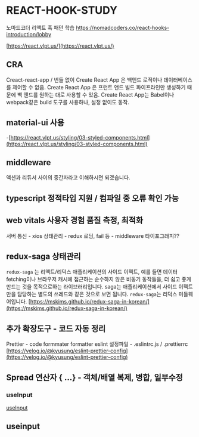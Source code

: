 # REACT-HOOK-STUDY
노마드코더  리액트 훅 패던 학습
https://nomadcoders.co/react-hooks-introduction/lobby


[https://react.vlpt.us/](https://react.vlpt.us/)



## CRA
Creact-react-app / 번들 없이 
Create React App 은 백앤드 로직이나 데이터베이스를 제어할 수 없음. Create React App 은 프런트 앤드 빌드 파이프라인만 생성하기 때문에 백 앤드를 원하는 대로 사용할 수 있음. Create React App는 Babel이나 webpack같은 build 도구를 사용하나, 설정 없이도 동작.

## material-ui 사용
-[https://react.vlpt.us/styling/03-styled-components.html](https://react.vlpt.us/styling/03-styled-components.html)

## middleware
액션과 리듀서 사이의 중간자라고 이해하시면 되겠습니다.

## typescript 정적타입 지원 / 컴파일 중 오류 확인 가능

## web vitals  사용자 경험 품질 측정, 최적화
서버 통신 - xios
상태관리 - redux 
로딩, fail 등 - middleware
타이포그래피??

## redux-saga 상태관리
`redux-saga` 는 리액트/리덕스 애플리케이션의 사이드 이펙트, 예를 들면 데이터 fetching이나 브라우저 캐시에 접근하는 순수하지 않은 비동기 동작들을, 더 쉽고 좋게 만드는 것을 목적으로하는 라이브러리입니다.
saga는 애플리케이션에서 사이드 이펙트만을 담당하는 별도의 쓰레드와 같은 것으로 보면 됩니다. `redux-saga`는 리덕스 미들웨어입니다.
[https://mskims.github.io/redux-saga-in-korean/](https://mskims.github.io/redux-saga-in-korean/)

## 추가 확장도구 - 코드 자동 정리
Prettier - code formmater
formatter
eslint
설정파일 - .eslintrc.js / .prettierrc
[https://velog.io/@kyusung/eslint-prettier-config](https://velog.io/@kyusung/eslint-prettier-config)





## Spread 연산자 { ...} - 객체/배열 복제, 병합, 일부수정 





### useInput



[useInput](#useInput)

## useinput

